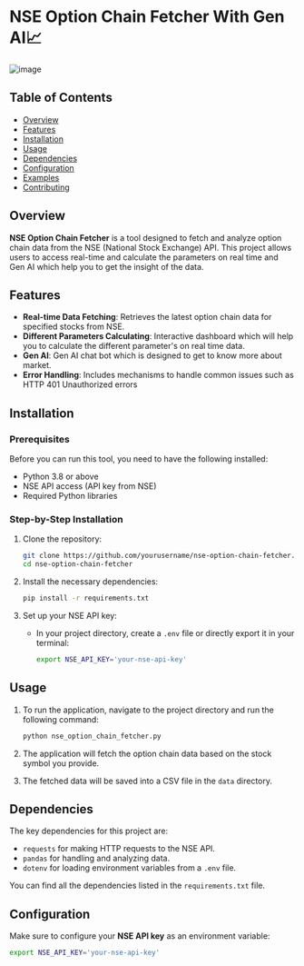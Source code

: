 # NSE Option Chain Fetcher With Gen AI📈

![image](https://github.com/user-attachments/assets/your-image.png)

<!-- Replace with the URL to your screenshot -->

## Table of Contents
- [Overview](#overview)
- [Features](#features)
- [Installation](#installation)
- [Usage](#usage)
- [Dependencies](#dependencies)
- [Configuration](#configuration)
- [Examples](#examples)
- [Contributing](#contributing)

## Overview
**NSE Option Chain Fetcher** is a tool designed to fetch and analyze option chain data from the NSE (National Stock Exchange) API. This project allows users to access real-time and calculate the parameters on real time and Gen AI which help you to get the insight of the data.

## Features
- **Real-time Data Fetching**: Retrieves the latest option chain data for specified stocks from NSE.
- **Different Parameters Calculating**: Interactive dashboard which will help you to calculate the different parameter's on real time data.
- **Gen AI**: Gen AI chat bot which is designed to get to know more about market. 
- **Error Handling**: Includes mechanisms to handle common issues such as HTTP 401 Unauthorized errors

## Installation

### Prerequisites
Before you can run this tool, you need to have the following installed:
- Python 3.8 or above
- NSE API access (API key from NSE)
- Required Python libraries

### Step-by-Step Installation
1. Clone the repository:
    ```bash
    git clone https://github.com/yourusername/nse-option-chain-fetcher.git
    cd nse-option-chain-fetcher
    ```

2. Install the necessary dependencies:
    ```bash
    pip install -r requirements.txt
    ```

3. Set up your NSE API key:
    - In your project directory, create a `.env` file or directly export it in your terminal:
      ```bash
      export NSE_API_KEY='your-nse-api-key'
      ```

## Usage

1. To run the application, navigate to the project directory and run the following command:
    ```bash
    python nse_option_chain_fetcher.py
    ```

2. The application will fetch the option chain data based on the stock symbol you provide.

3. The fetched data will be saved into a CSV file in the `data` directory.

## Dependencies

The key dependencies for this project are:
- `requests` for making HTTP requests to the NSE API.
- `pandas` for handling and analyzing data.
- `dotenv` for loading environment variables from a `.env` file.

You can find all the dependencies listed in the `requirements.txt` file.

## Configuration

Make sure to configure your **NSE API key** as an environment variable:
```bash
export NSE_API_KEY='your-nse-api-key'
